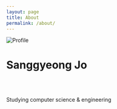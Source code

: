 ```yaml
---
layout: page
title: About
permalink: /about/
---
```

<p class="profile-container"><img class="profile_pic" src="http://www.gravatar.com/avatar/c6b0a85884aef260ae58de1275258ef0?s=300" alt="Profile" /></p>

<h1 class="profile-container">Sanggyeong Jo</h1>
<br>
<br>
<p class="profile-container">Studying computer science & engineering</p>
